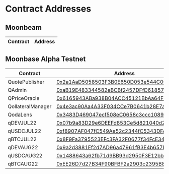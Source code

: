 # Contract Addresses

## Moonbeam

| Contract | Address |
| -------- | ------- |


## Moonbase Alpha Testnet
| Contract | Address |
| -------- | ------- |
| QuotePublisher | [0x2a1AaD5058503F3B0E650D053e544C0C0e185c79](https://moonbase.moonscan.io/address/0x2a1AaD5058503F3B0E650D053e544C0C0e185c79) |
| QAdmin | [0xaB19E483344582eBCBf2457DFfD61857B661e6c6](https://moonbase.moonscan.io/address/0xaB19E483344582eBCBf2457DFfD61857B661e6c6) |
| QPriceOracle | [0x6165943ABa938B04ACC45121BbAa64F1a5b3f8Fe](https://moonbase.moonscan.io/address/0x6165943ABa938B04ACC45121BbAa64F1a5b3f8Fe) |
| QollateralManager | [0x4e3ac90Aa4A33F034CCe7B0641b28E7a8b9E61DA](https://moonbase.moonscan.io/address/0x4e3ac90Aa4A33F034CCe7B0641b28E7a8b9E61DA) |
| QodaLens | [0x3483D469047ecf508eC0658c3ccc1089Ea9590c5](https://moonbase.moonscan.io/address/0x3483D469047ecf508eC0658c3ccc1089Ea9590c5) |
| qDEVJUL22 | [0x07b9a83D29e6DEEFd853Ce5d821040d2d651182c](https://moonbase.moonscan.io/address/0x07b9a83D29e6DEEFd853Ce5d821040d2d651182c) |
| qUSDCJUL22 | [0xf8907AF047fC549Ae52c2344fC5343DFAdef2BbB](https://moonbase.moonscan.io/address/0xf8907AF047fC549Ae52c2344fC5343DFAdef2BbB) |
| qBTCJUL22 | [0x8F9Fa3795523EFc3FA32F0677f34FcE34c70ca3E](https://moonbase.moonscan.io/address/0x8F9Fa3795523EFc3FA32F0677f34FcE34c70ca3E) |
| qDEVAUG22 | [0x9a2d3881Ef2d7AD96a47961fB3E4b657B63eB27C](https://moonbase.moonscan.io/address/0x9a2d3881Ef2d7AD96a47961fB3E4b657B63eB27C) |
| qUSDCAUG22 | [0x1488643a62fb71d9BB93d2950F3E12bbba81CB2f](https://moonbase.moonscan.io/address/0x1488643a62fb71d9BB93d2950F3E12bbba81CB2f) |
| qBTCAUG22 | [0xEE26D7d27B34F90BFBF2a2903c2395B82DB41880](https://moonbase.moonscan.io/address/0xEE26D7d27B34F90BFBF2a2903c2395B82DB41880) |
